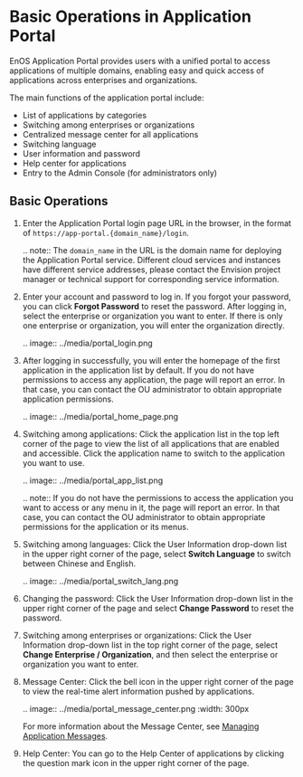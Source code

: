 # Basic Operations in Application Portal

EnOS Application Portal provides users with a unified portal to access applications of multiple domains, enabling easy and quick access of applications across enterprises and organizations.

The main functions of the application portal include:
- List of applications by categories
- Switching among enterprises or organizations
- Centralized message center for all applications
- Switching language
- User information and password
- Help center for applications
- Entry to the Admin Console (for administrators only)

## Basic Operations

1. Enter the Application Portal login page URL in the browser, in the format of `https://app-portal.{domain_name}/login`.

   .. note:: The `domain_name` in the URL is the domain name for deploying the Application Portal service. Different cloud services and instances have different service addresses, please contact the Envision project manager or technical support for corresponding service information.

2. Enter your account and password to log in. If you forgot your password, you can click **Forgot Password** to reset the password. After logging in, select the enterprise or organization you want to enter. If there is only one enterprise or organization, you will enter the organization directly.

   .. image:: ../media/portal_login.png

3. After logging in successfully, you will enter the homepage of the first application in the application list by default. If you do not have permissions to access any application, the page will report an error. In that case, you can contact the OU administrator to obtain appropriate application permissions.

   .. image:: ../media/portal_home_page.png

4. Switching among applications: Click the application list in the top left corner of the page to view the list of all applications that are enabled and accessible. Click the application name to switch to the application you want to use.

   .. image:: ../media/portal_app_list.png

   .. note:: If you do not have the permissions to access the application you want to access or any menu in it, the page will report an error. In that case, you can contact the OU administrator to obtain appropriate permissions for the application or its menus.

5. Switching among languages: Click the User Information drop-down list in the upper right corner of the page, select **Switch Language** to switch between Chinese and English.

   .. image:: ../media/portal_switch_lang.png

6. Changing the password: Click the User Information drop-down list in the upper right corner of the page and select **Change Password** to reset the password.

7. Switching among enterprises or organizations: Click the User Information drop-down list in the top right corner of the page, select **Change Enterprise / Organization**, and then select the enterprise or organization you want to enter.

8. Message Center: Click the bell icon in the upper right corner of the page to view the real-time alert information pushed by applications.

   .. image:: ../media/portal_message_center.png
      :width: 300px

   For more information about the Message Center, see [Managing Application Messages](managing_messages).

9. Help Center: You can go to the Help Center of applications by clicking the question mark icon in the upper right corner of the page.

